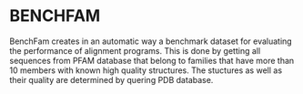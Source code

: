 BENCHFAM
=========

BenchFam creates in an automatic way a benchmark dataset for evaluating the performance of alignment programs. 
This is done by getting all sequences from PFAM database that belong to families that have more than 10 members with known high quality structures. 
The stuctures as well as their quality are determined by quering PDB database.     
